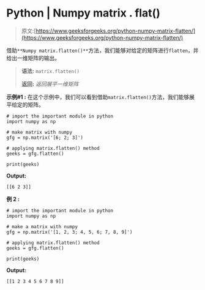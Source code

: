# Python | Numpy matrix . flat()

> 原文:[https://www.geeksforgeeks.org/python-numpy-matrix-flatten/](https://www.geeksforgeeks.org/python-numpy-matrix-flatten/)

借助`**Numpy matrix.flatten()**`方法，我们能够对给定的矩阵进行`flatten`，并给出一维矩阵的输出。

> **语法:** `matrix.flatten()`
> 
> **返回:** *返回展平一维矩阵*

**示例#1 :**
在这个示例中，我们可以看到借助`matrix.flatten()`方法，我们能够展平给定的矩阵。

```
# import the important module in python
import numpy as np

# make matrix with numpy
gfg = np.matrix('[6; 2; 3]')

# applying matrix.flatten() method
geeks = gfg.flatten()

print(geeks)
```

**Output:**

```
[[6 2 3]]

```

**例 2 :**

```
# import the important module in python
import numpy as np

# make a matrix with numpy
gfg = np.matrix('[1, 2, 3; 4, 5, 6; 7, 8, 9]')

# applying matrix.flatten() method
geeks = gfg.flatten()

print(geeks)
```

**Output:**

```
[[1 2 3 4 5 6 7 8 9]]

```